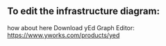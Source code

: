 ## To edit the infrastructure diagram:
 how about here
Download yEd Graph Editor: https://www.yworks.com/products/yed
